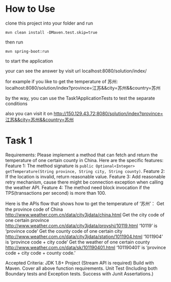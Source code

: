 
# How to Use
clone this project into your folder and run

`mvn clean install -DMaven.test.skip=true`

then run 

`mvn spring-boot:run `

to start the application

your can see the answer by visit url localhost:8080/solution/index/

for example if you like to get the temperature of 苏州:
localhost:8080/solution/index?province=江苏&&city=苏州&&country=苏州

by the way, you can use the Task1ApplicationTests to test the separate conditions

also  you can visit it on http://150.129.43.72:8080/solution/index?province=江苏&&city=苏州&&country=苏州
# Task 1

Requirements:
Please implement a method that can fetch and return the temperature of one certain county in China. Here are the specific features:
Feature 1: The method signature is `public Optional<Integer> getTemperature(String province, String city, String county)`.
Feature 2: If the location is invalid, return reasonable value.
Feature 3: Add reasonable retry mechanism, cause there might be connection exception when calling the weather API.
Feature 4: The method need block invocation if the TPS(transactions per second) is more than 100.

Here is the APIs flow that shows how to get the temperature of ‘苏州’：
Get the province code of China
http://www.weather.com.cn/data/city3jdata/china.html
Get the city code of one certain province
http://www.weather.com.cn/data/city3jdata/provshi/10119.html
‘10119’ is ‘province code’
Get the county code of one certain city
http://www.weather.com.cn/data/city3jdata/station/1011904.html
‘1011904’ is ‘province code + city code’
Get the weather of one certain county
http://www.weather.com.cn/data/sk/101190401.html
‘101190401’ is ‘province code + city code + county code.’

Accepted Criteria:
JDK 1.8+ Project (Stream API is required)
Build with Maven.
Cover all above function requirements.
Unit Test (Including both Boundary tests and Exception tests. Success with Junit Assertations.)